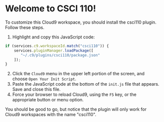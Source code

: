 # Welcome to CSCI 110!

To customize this Cloud9 workspace, you should install the csci110 plugin. Follow these steps.
1. Highlight and copy this JavaScript code:
```javascript
if (services.c9.workspaceId.match("csci110")) {
    services.pluginManager.loadPackage([
       "~/.c9/plugins/csci110/package.json"
    ]);
}
```
2. Click the `Cloud9` menu in the upper left portion of the screen, and choose `Open Your Init Script`.
3. Paste the JavaScript code at the bottom of the `init.js` file that appears. Save and close this file.
4. Force your browser to reload Cloud9, using the `F5` key, or the appropriate button or menu option.


You should be good to go, but notice that the plugin will only work for Cloud9 workspaces with the name "csci110".

